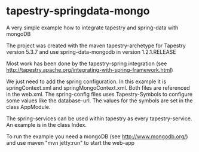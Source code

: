 tapestry-springdata-mongo
=========================

A very simple example how to integrate tapestry and spring-data with mongoDB


The project was created with the maven tapestry-archetype for Tapestry version 5.3.7 and use spring-data-mongodb in version 1.2.1.RELEASE


Most work has been done by the tapestry-spring integration (see http://tapestry.apache.org/integrating-with-spring-framework.html)

We just need to add the spring configuration. In this example it is springContext.xml and springMongoContext.xml. Both files are referenced in the web.xml. 
The spring-config files uses Tapestry-Symbols to configure some values like the database-url. The values for the symbols are set in the class AppModule.

The spring-services can be used within tapestry as every tapestry-service. An example is in the class Index. 


To run the example you need a mongoDB (see http://www.mongodb.org/) and use maven "mvn jetty:run" to start the web-app